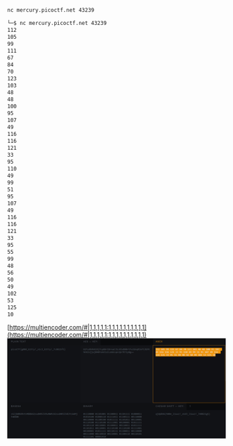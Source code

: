 ```
nc mercury.picoctf.net 43239
```
```
└─$ nc mercury.picoctf.net 43239
112
105
99
111
67
84
70
123
103
48
48
100
95
107
49
116
116
121
33
95
110
49
99
51
95
107
49
116
116
121
33
95
55
99
48
56
50
49
102
53
125
10
```

[https://multiencoder.com/#|1,1,1,1,1:1,1,1,1,1,1,1,1,1,1](https://multiencoder.com/#|1,1,1,1,1:1,1,1,1,1,1,1,1,1,1)
![imagename](./Screenshot.png)